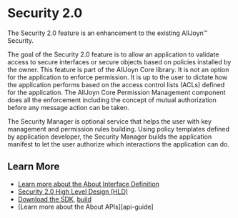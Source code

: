 # Security 2.0

The Security 2.0 feature is an enhancement to the existing AllJoyn&trade; Security.

The goal of the Security 2.0 feature is to allow an application to validate access to secure interfaces or secure objects based on policies installed by the owner. This feature is part of the AllJoyn Core library. It is not an option for the application to enforce permission. It is up to the user to dictate how the application performs based on the access control lists (ACLs) defined for the application. The AllJoyn Core Permission Management component does all the enforcement including the concept of mutual authorization before any message action can be taken.

The Security Manager is optional service that helps the user with key management and permission rules building. Using policy templates defined by application developer, the Security Manager builds the application manifest to let the user authorize which interactions the application can do.

## Learn More

* [Learn more about the About Interface Definition][security2_0-interface]
* [Security 2.0 High Level Design (HLD)][security2_0-hld]
* [Download the SDK][download], [build][build]
* [Learn more about the About APIs][api-guide]

[security2_0-interface]: /learn/core/security2_0/interface
[security2_0-hld]: /learn/core/security2_0/hld
[download]: /download
[build]: /develop/building
